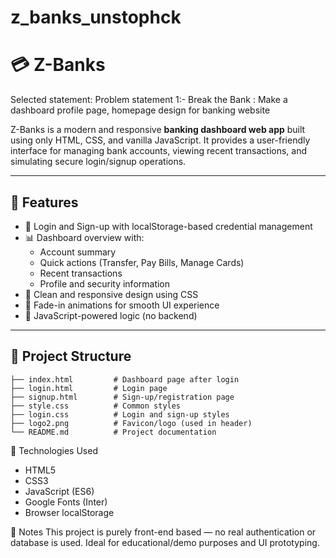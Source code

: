 # z_banks_unstophck
# 💳 Z-Banks

Selected statement: 
  Problem statement 1:- 
  Break the Bank  : Make a dashboard profile page, homepage design for banking website 

Z-Banks is a modern and responsive **banking dashboard web app** built using only HTML, CSS, and vanilla JavaScript. It provides a user-friendly interface for managing bank accounts, viewing recent transactions, and simulating secure login/signup operations.

---

## 🚀 Features

- 🔐 Login and Sign-up with localStorage-based credential management
- 📊 Dashboard overview with:
  - Account summary
  - Quick actions (Transfer, Pay Bills, Manage Cards)
  - Recent transactions
  - Profile and security information
- 🎨 Clean and responsive design using CSS
- 📱 Fade-in animations for smooth UI experience
- 🧠 JavaScript-powered logic (no backend)

---

## 📂 Project Structure

```plaintext
├── index.html         # Dashboard page after login
├── login.html         # Login page
├── signup.html        # Sign-up/registration page
├── style.css          # Common styles
├── login.css          # Login and sign-up styles
├── logo2.png          # Favicon/logo (used in header)
└── README.md          # Project documentation
````

🧩 Technologies Used
- HTML5
- CSS3
- JavaScript (ES6)
- Google Fonts (Inter)
- Browser localStorage

📌 Notes
This project is purely front-end based — no real authentication or database is used.
Ideal for educational/demo purposes and UI prototyping.
